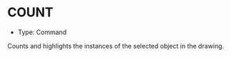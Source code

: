 # COUNT

- Type: Command

Counts and highlights the instances of the selected object in the drawing.
